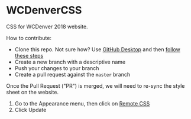 # WCDenverCSS
CSS for WCDenver 2018 website.

How to contribute:

- Clone this repo. Not sure how? Use [GitHub Desktop](https://desktop.github.com) and then [follow these steps](https://help.github.com/desktop/guides/contributing-to-projects/cloning-a-repository-from-github-to-github-desktop/)
- Create a new branch with a descriptive name
- Push your changes to your branch
- Create a pull request against the `master` branch

Once the Pull Request ("PR") is merged, we will need to re-sync the style sheet on the website.

1. Go to the Appearance menu, then click on [Remote CSS](https://2018.denver.wordcamp.org/wp-admin/themes.php?page=remote-css)
1. Click Update
